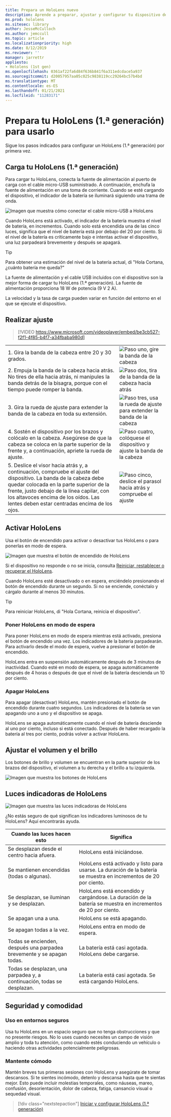 ```yaml
---
title: Prepara un HoloLens nuevo
description: Aprende a preparar, ajustar y configurar tu dispositivo de realidad mixta HoloLens (1.ª generación) por primera vez.
ms.prod: hololens
ms.sitesec: library
author: JesseMcCulloch
ms.author: jemccull
ms.topic: article
ms.localizationpriority: high
ms.date: 8/12/2019
ms.reviewer: ''
manager: jarrettr
appliesto:
- Hololens (1st gen)
ms.openlocfilehash: 0361af22fa6d84f636b841f6a311edcdace5a937
ms.sourcegitcommit: d20057957aa05c025c9838119cc29264bc57b4bd
ms.translationtype: MT
ms.contentlocale: es-ES
ms.lasthandoff: 01/21/2021
ms.locfileid: "11283171"
---
```

# Prepara tu HoloLens (1.ª generación) para usarlo

Sigue los pasos indicados para configurar un HoloLens (1.ª generación) por primera vez.

## Carga tu HoloLens (1.ª generación)

Para cargar tu HoloLens, conecta la fuente de alimentación al puerto de carga con el cable micro-USB suministrado. A continuación, enchufa la fuente de alimentación en una toma de corriente. Cuando se esté cargando el dispositivo, el indicador de la batería se iluminará siguiendo una trama de onda.

![Imagen que muestra cómo conectar el cable micro-USB a HoloLens](./images/hololens-charging.png)

Cuando HoloLens está activado, el indicador de la batería muestra el nivel de batería, en incrementos. Cuando solo está encendida una de las cinco luces, significa que el nivel de batería está por debajo del 20 por ciento. Si el nivel de la batería es críticamente bajo e intentas activar el dispositivo, una luz parpadeará brevemente y después se apagará.

> [!TIP]
> Para obtener una estimación del nivel de la batería actual, di "Hola Cortana, ¿cuánto batería me queda?"

La fuente de alimentación y el cable USB incluidos con el dispositivo son la mejor forma de cargar tu HoloLens (1.ª generación).  La fuente de alimentación proporciona 18 W de potencia (9 V 2 A).

La velocidad y la tasa de carga pueden variar en función del entorno en el que se ejecute el dispositivo.

## Realizar ajuste

> [!VIDEO https://www.microsoft.com/videoplayer/embed/be3cb527-f2f1-4f85-b4f7-a34fbaba980d]

|     |     |
|:--- |:--- |
|1. Gira la banda de la cabeza entre 20 y 30 grados.|![Paso uno, gire la banda de la cabeza](./images/FitGuideStep1.png)|
|2. Empuja la banda de la cabeza hacia atrás. No tires de ella hacia atrás, ni manipules la banda detrás de la bisagra, porque con el tiempo puede romper la banda.|![Paso dos, tira de la banda de la cabeza hacia atrás](./images/FitGuideStep2.png)|
|3. Gira la rueda de ajuste para extender la banda de la cabeza en toda su extensión. |![Paso tres, usa la rueda de ajuste para extender la banda de la cabeza](./images/FitGuideStep3.png)|
|4. Sostén el dispositivo por los brazos y colócalo en la cabeza. Asegúrese de que la cabeza se coloca en la parte superior de la frente y, a continuación, apriete la rueda de ajuste.|![Paso cuatro, colóquese el dispositivo y ajuste la banda de la cabeza](./images/FitGuideStep4.png)|
|5. Deslice el visor hacia atrás y, a continuación, compruebe el ajuste del dispositivo. La banda de la cabeza debe quedar colocada en la parte superior de la frente, justo debajo de la línea capilar, con los altavoces encima de los oídos. Las lentes deben estar centradas encima de los ojos.|![Paso cinco, deslice el parasol hacia atrás y compruebe el ajuste](./images/FitGuideSetep5.png)|

## Activar HoloLens

Usa el botón de encendido para activar o desactivar tus HoloLens o para ponerlas en modo de espera.

![Imagen que muestra el botón de encendido de HoloLens](./images/hololens-power.png)

Si el dispositivo no responde o no se inicia, consulta [Reiniciar, restablecer o recuperar el HoloLens](hololens-restart-recover.md).

Cuando HoloLens esté desactivado o en espera, enciéndelo presionando el botón de encendido durante un segundo. Si no se enciende, conéctalo y cárgalo durante al menos 30 minutos.

> [!TIP]
> Para reiniciar HoloLens, di "Hola Cortana, reinicia el dispositivo".

### Poner HoloLens en modo de espera

Para poner HoloLens en modo de espera mientras está activado, presiona el botón de encendido una vez. Los indicadores de la batería parpadearán. Para activarlo desde el modo de espera, vuelve a presionar el botón de encendido.

HoloLens entra en suspensión automáticamente después de 3 minutos de inactividad. Cuando esté en modo de espera, se apaga automáticamente después de 4 horas o después de que el nivel de la batería descienda un 10 por ciento.

### Apagar HoloLens

Para apagar (desactivar) HoloLens, mantén presionado el botón de encendido durante cuatro segundos. Los indicadores de la batería se van apagando uno a uno y el dispositivo se apaga.

HoloLens se apaga automáticamente cuando el nivel de batería desciende al uno por ciento, incluso si está conectado. Después de haber recargado la batería al tres por ciento, podrás volver a activar HoloLens.

## Ajustar el volumen y el brillo

Los botones de brillo y volumen se encuentran en la parte superior de los brazos del dispositivo, el volumen a tu derecha y el brillo a tu izquierda.

![Imagen que muestra los botones de HoloLens](./images/hololens-buttons.jpg)

## Luces indicadoras de HoloLens

![Imagen que muestra las luces indicadoras de HoloLens](./images/hololens-lights.png)

¿No estás seguro de qué significan los indicadores luminosos de tu HoloLens? Aquí encontrarás ayuda.

|Cuando las luces hacen esto |Significa |
| - | - |
|Se desplazan desde el centro hacia afuera. |HoloLens está iniciándose. |
|Se mantienen encendidas (todas o algunas). |HoloLens está activado y listo para usarse. La duración de la batería se muestra en incrementos de 20 por ciento. |
|Se desplazan, se iluminan y se desplazan. |HoloLens está encendido y cargándose. La duración de la batería se muestra en incrementos de 20 por ciento. |
|Se apagan una a una. |HoloLens se está apagando. |
|Se apagan todas a la vez. |HoloLens entra en modo de espera. |
|Todas se encienden, después una parpadea brevemente y se apagan todas. |La batería está casi agotada. HoloLens debe cargarse. |
|Todas se desplazan, una parpadea y, a continuación, todas se desplazan. |La batería está casi agotada. Se está cargando HoloLens. |

## Seguridad y comodidad

### Uso en entornos seguros

Usa tu HoloLens en un espacio seguro que no tenga obstrucciones y que no presente riesgos. No lo uses cuando necesites un campo de visión amplio y toda tu atención, como cuando estés conduciendo un vehículo o haciendo otras actividades potencialmente peligrosas.

### Mantente cómodo

Mantén breves tus primeras sesiones con HoloLens y asegúrate de tomar descansos. Si te sientes incómodo, detenlo y descansa hasta que te sientas mejor. Esto puede incluir molestias temporales, como náuseas, mareo, confusión, desorientación, dolor de cabeza, fatiga, cansancio visual o sequedad visual.

> [!div class="nextstepaction"]
> [Iniciar y configurar HoloLens (1.ª generación)](hololens1-start.md)
